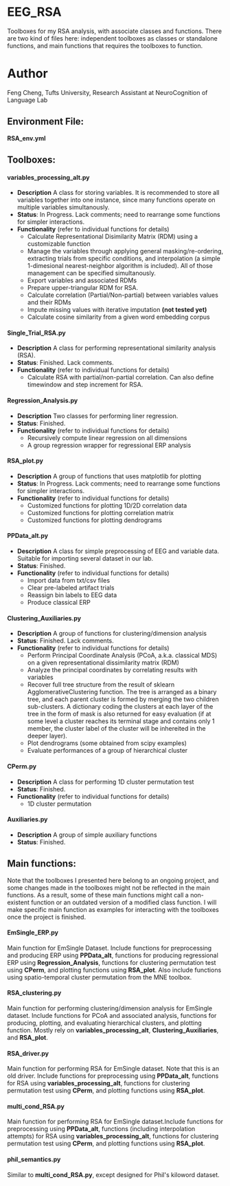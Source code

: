 # EEG_RSA
Toolboxes for my RSA analysis, with associate classes and functions. There are two kind of files here: independent toolboxes as classes or standalone functions, and main functions that requires the toolboxes to function.

# Author
Feng Cheng, Tufts University, Research Assistant at NeuroCognition of Language Lab

## Environment File: 
**RSA_env.yml**

## Toolboxes:
#### variables_processing_alt.py
- **Description** A class for storing variables. It is recommended to store all variables together into one instance, since many functions operate on multiple variables simultanously.
- **Status**: In Progress. Lack comments; need to rearrange some functions for simpler interactions.
- **Functionality** (refer to individual functions for details)
  - Calculate Representational Disimilarity Matrix (RDM) using a customizable function
  - Manage the variables through applying general masking/re-ordering, extracting trials from specific conditions, and interpolation (a simple 1-dimesional nearest-neighbor algorithm is included). All of those management can be specified simultanously.
  - Export variables and associated RDMs
  - Prepare upper-triangular RDM for RSA. 
  - Calculate correlation (Partial/Non-partial) between variables values and their RDMs
  - Impute missing values with iterative imputation **(not tested yet)**
  - Calculate cosine similarity from a given word embedding corpus
#### Single_Trial_RSA.py
- **Description** A class for performing representational similarity analysis (RSA).
- **Status**: Finished. Lack comments.
- **Functionality** (refer to individual functions for details)
  - Calculate RSA with partial/non-partial correlation. Can also define timewindow and step increment for RSA.
#### Regression_Analysis.py
- **Description** Two classes for performing liner regression.
- **Status**: Finished.
- **Functionality** (refer to individual functions for details)
  - Recursively compute linear regression on all dimensions
  - A group regression wrapper for regressional ERP analysis
#### RSA_plot.py
- **Description** A group of functions that uses matplotlib for plotting
- **Status**: In Progress. Lack comments; need to rearrange some functions for simpler interactions.
- **Functionality** (refer to individual functions for details)
  - Customized functions for plotting 1D/2D correlation data 
  - Customized functions for plotting correlation matrix
  - Customized functions for plotting dendrograms
#### PPData_alt.py
- **Description** A class for simple preprocessing of EEG and variable data. Suitable for importing several dataset in our lab.
- **Status**: Finished.
- **Functionality** (refer to individual functions for details)
  - Import data from txt/csv files
  - Clear pre-labeled artifact trials
  - Reassign bin labels to EEG data
  - Produce classical ERP
#### Clustering_Auxiliaries.py
- **Description** A group of functions for clustering/dimension analysis
- **Status**: Finished. Lack comments.
- **Functionality** (refer to individual functions for details)
  - Perform Principal Coordinate Analysis (PCoA, a.k.a. classical MDS) on a given representational dissimilarity matrix (RDM)
  - Analyze the principal coordinates by correlating results with variables
  - Recover full tree structure from the result of sklearn AgglomerativeClustering function. The tree is arranged as a binary tree, and each parent cluster is formed by merging the two children sub-clusters. A dictionary coding the clusters at each layer of the tree in the form of mask is also returned for easy evaluation (if at some level a cluster reaches its terminal stage and contains only 1 member, the cluster label of the cluster will be inhereited in the deeper layer). 
  - Plot dendrograms (some obtained from scipy examples)
  - Evaluate performances of a group of hierarchical cluster
#### CPerm.py
- **Description** A class for performing 1D cluster permutation test
- **Status**: Finished.
- **Functionality** (refer to individual functions for details)
  - 1D cluster permutation
#### Auxiliaries.py
- **Description** A group of simple auxiliary functions
- **Status**: Finished.

## Main functions:
Note that the toolboxes I presented here belong to an ongoing project, and some changes made in the toolboxes might not be reflected in the main functions. As a result, some of these main functions might call a non-existent function or an outdated version of a modified class function. I will make specific main function as examples for interacting with the toolboxes once the project is finished.
#### EmSingle_ERP.py
Main function for EmSingle Dataset. Include functions for preprocessing and producing ERP using **PPData_alt**, functions for producing regressional ERP using **Regression_Analysis**, functions for clustering permutation test using **CPerm**, and plotting functions using **RSA_plot**. Also include functions using spatio-temporal cluster permutation from the MNE toolbox.
#### RSA_clustering.py 
Main function for performing clustering/dimension analysis for EmSingle dataset. Include functions for PCoA and associated analysis, functions for producing, plotting, and evaluating hierarchical clusters, and plotting function. Mostly rely on **variables_processing_alt**, **Clustering_Auxiliaries**, and **RSA_plot**.
#### RSA_driver.py
Main function for performing RSA for EmSingle dataset. Note that this is an old driver. Include functions for preprocessing using **PPData_alt**, functions for  RSA using **variables_processing_alt**, functions for clustering permutation test using **CPerm**, and plotting functions using **RSA_plot**.
#### multi_cond_RSA.py
Main function for performing RSA for EmSingle dataset.Include functions for preprocessing using **PPData_alt**, functions (including interpolation attempts) for RSA using **variables_processing_alt**, functions for clustering permutation test using **CPerm**, and plotting functions using **RSA_plot**.
#### phil_semantics.py
Similar to **multi_cond_RSA.py**, except designed for Phil's kiloword dataset.
